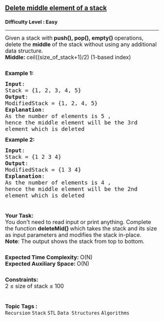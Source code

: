 <h2><a href="https://practice.geeksforgeeks.org/problems/delete-middle-element-of-a-stack/1?utm_source=gfg&utm_medium=article&utm_campaign=bottom_sticky_on_article">Delete middle element of a stack</a></h2><h3>Difficulty Level : Easy</h3><hr><div class="problems_problem_content__Xm_eO"><p><span style="font-size:18px">Given a stack with<strong> push(), pop(), empty() </strong>operations, delete the&nbsp;<strong>middle </strong>of the stack&nbsp;without using any additional data structure.<br>
<strong>Middle: </strong>ceil((size_of_stack+1)/2) (1-based index)</span><br>
&nbsp;</p>

<p><strong><span style="font-size:18px">Example 1:</span></strong></p>

<pre style="position: relative;"><span style="font-size:18px"><strong>Input</strong>: 
Stack = {1, 2, 3, 4, 5}
<strong>Output</strong>:
ModifiedStack = {1, 2, 4, 5}
<strong>Explanation</strong>:
As the number of elements is&nbsp;5 , 
hence the middle element will be the 3rd
element which is deleted</span>
<div class="open_grepper_editor" title="Edit &amp; Save To Grepper"></div></pre>

<p><strong><span style="font-size:18px">Example 2:</span></strong></p>

<pre style="position: relative;"><span style="font-size:18px"><strong>Input</strong>: 
Stack = {1 2 3 4}
<strong>Output</strong>:
ModifiedStack = {1 3 4}
<strong>Explanation</strong>:
As the number of elements is&nbsp;4 , 
hence the middle element will be the 2nd
element which is deleted</span><div class="open_grepper_editor" title="Edit &amp; Save To Grepper"></div></pre>

<p>&nbsp;</p>

<p><strong><span style="font-size:18px">Your Task:</span></strong><br>
<span style="font-size:18px">You don't need to read input or print anything.&nbsp;Complete the function <strong>deleteMid() </strong>which takes the stack and its size as&nbsp;input parameters&nbsp;and&nbsp;modifies the&nbsp;stack in-place.</span><br>
<span style="font-size:18px"><strong>Note</strong>: The output shows the stack from top to bottom. </span></p>

<p><br>
<span style="font-size:18px"><strong>Expected Time Complexity:&nbsp;</strong>O(N)<br>
<strong>Expected Auxiliary Space:&nbsp;</strong>O(N)</span></p>

<p><br>
<span style="font-size:18px"><strong>Constraints:</strong><br>
2 ≤ size of stack&nbsp;≤ 100</span></p>
</div><br><p><span style=font-size:18px><strong>Topic Tags : </strong><br><code>Recursion</code>&nbsp;<code>Stack</code>&nbsp;<code>STL</code>&nbsp;<code>Data Structures</code>&nbsp;<code>Algorithms</code>&nbsp;